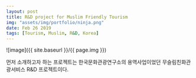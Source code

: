 ```yaml
---
layout: post
title: R&D project for Muslim Friendly Tourism
img: "assets/img/portfolio/ninja.png"
date: Feb 26 2019
tags: [Tourism, Muslim, R&D, Korea]
---
```


![image]({{ site.baseurl }}/{{ page.img }})

먼저 소개하고자 하는 프로젝트는 한국문화관광연구소의 용역사업이었던 <a>무슬림친화관광서비스</a> R&D 프로젝트이다. 


